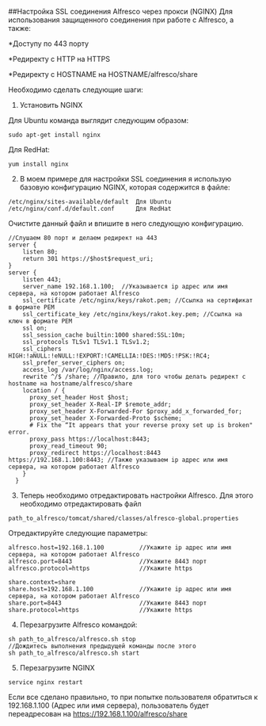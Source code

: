 ##Настройка SSL соединения Alfresco через прокси (NGINX)
Для использования защищенного соединения при работе с Alfresco, а также:

*Доступу по 443 порту

*Редиректу с HTTP на HTTPS

*Редиректу с HOSTNAME на HOSTNAME/alfresco/share

Необходимо сделать следующие шаги:

1) Установить NGINX

Для Ubuntu команда выглядит следующим образом:
```
sudo apt-get install nginx
```
Для RedHat: 
```
yum install nginx
```
2) В моем примере для настройки SSL соединения я использую базовую конфигурацию NGINX, которая содержится в файле:
```
/etc/nginx/sites-available/default 	Для Ubuntu
/etc/nginx/conf.d/default.conf		Для RedHat
```
Очистите данный файл и впишите в него следующую конфигурацию.
```
//Слушаем 80 порт и делаем редирект на 443
server { 
    listen 80;
    return 301 https://$host$request_uri;
}
server {
    listen 443;
    server_name 192.168.1.100;  //Указывается ip адрес или имя сервера, на котором работает Alfresco
    ssl_certificate /etc/nginx/keys/rakot.pem; //Ссылка на сертификат в формате PEM
    ssl_certificate_key /etc/nginx/keys/rakot.key.pem; //Ссылка на ключ в формате PEM
    ssl on;
    ssl_session_cache builtin:1000 shared:SSL:10m;
    ssl_protocols TLSv1 TLSv1.1 TLSv1.2;
    ssl_ciphers HIGH:!aNULL:!eNULL:!EXPORT:!CAMELLIA:!DES:!MD5:!PSK:!RC4;
    ssl_prefer_server_ciphers on;
    access_log /var/log/nginx/access.log;
	rewrite ^/$ /share; //Правило, для того чтобы делать редирект с hostname на hostname/alfresco/share
    location / {
      proxy_set_header Host $host;
      proxy_set_header X-Real-IP $remote_addr;
      proxy_set_header X-Forwarded-For $proxy_add_x_forwarded_for;
      proxy_set_header X-Forwarded-Proto $scheme;
      # Fix the “It appears that your reverse proxy set up is broken" error.
      proxy_pass https://localhost:8443;
      proxy_read_timeout 90;
      proxy_redirect https://localhost:8443 https://192.168.1.100:8443; //Также указываем ip адрес или имя сервера, на котором работает Alfresco
    }
  }

```
3) Теперь необходимо отредактировать настройки Alfresco. Для этого необходимо отредактировать файл 
```
path_to_alfresco/tomcat/shared/classes/alfresco-global.properties
```
Отредактируйте следующие параметры:
```
alfresco.host=192.168.1.100 		 //Укажите ip адрес или имя сервера, на котором работает Alfresco
alfresco.port=8443	        		 //Укажите 8443 порт
alfresco.protocol=https	    		 //Укажите https

share.context=share
share.host=192.168.1.100			 //Укажите ip адрес или имя сервера, на котором работает Alfresco
share.port=8443						 //Укажите 8443 порт
share.protocol=https				 //Укажите https
```
4) Перезагрузите Alfresco командой:
```
sh path_to_alfresco/alfresco.sh stop
//Дождитесь выполнения предыдущей команды после этого
sh path_to_alfresco/alfresco.sh start
```
5) Перезагрузите NGINX
```
service nginx restart
```
Если все сделано правильно, то при попытке пользователя обратиться к 192.168.1.100 (Адрес или имя сервера), пользователь будет переадресован на https://192.168.1.100/alfresco/share
